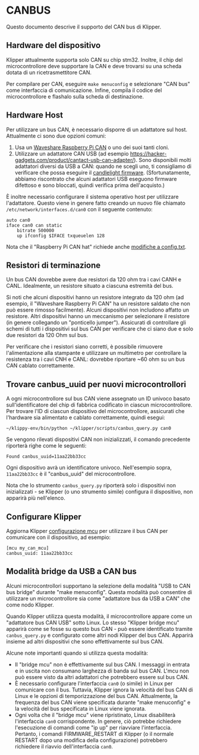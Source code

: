 # CANBUS

Questo documento descrive il supporto del CAN bus di Klipper.

## Hardware del dispositivo

Klipper attualmente supporta solo CAN su chip stm32. Inoltre, il chip del microcontrollore deve supportare la CAN e deve trovarsi su una scheda dotata di un ricetrasmettitore CAN.

Per compilare per CAN, eseguire `make menuconfig` e selezionare "CAN bus" come interfaccia di comunicazione. Infine, compila il codice del microcontrollore e flashalo sulla scheda di destinazione.

## Hardware Host

Per utilizzare un bus CAN, è necessario disporre di un adattatore sul host. Attualmente ci sono due opzioni comuni:

1. Usa un [Waveshare Raspberry Pi CAN](https://www.waveshare.com/rs485-can-hat.htm) o uno dei suoi tanti cloni.
1. Utilizzare un adattatore CAN USB (ad esempio <https://hacker-gadgets.com/product/cantact-usb-can-adapter/>). Sono disponibili molti adattatori diversi da USB a CAN: quando ne scegli uno, ti consigliamo di verificare che possa eseguire il [candlelight firmware](https://github.com/candle-usb/candleLight_fw). (Sfortunatamente, abbiamo riscontrato che alcuni adattatori USB eseguono firmware difettoso e sono bloccati, quindi verifica prima dell'acquisto.)

È inoltre necessario configurare il sistema operativo host per utilizzare l'adattatore. Questo viene in genere fatto creando un nuovo file chiamato `/etc/network/interfaces.d/can0` con il seguente contenuto:

```
auto can0
iface can0 can static
    bitrate 500000
    up ifconfig $IFACE txqueuelen 128
```

Nota che il "Raspberry Pi CAN hat" richiede anche [modifiche a config.txt](https://www.waveshare.com/wiki/RS485_CAN_HAT).

## Resistori di terminazione

Un bus CAN dovrebbe avere due resistori da 120 ohm tra i cavi CANH e CANL. Idealmente, un resistore situato a ciascuna estremità del bus.

Si noti che alcuni dispositivi hanno un resistore integrato da 120 ohm (ad esempio, il "Waveshare Raspberry Pi CAN" ha un resistore saldato che non può essere rimosso facilmente). Alcuni dispositivi non includono affatto un resistore. Altri dispositivi hanno un meccanismo per selezionare il resistore (in genere collegando un "ponticello jumper"). Assicurati di controllare gli schemi di tutti i dispositivi sul bus CAN per verificare che ci siano due e solo due resistori da 120 Ohm sul bus.

Per verificare che i resistori siano corretti, è possibile rimuovere l'alimentazione alla stampante e utilizzare un multimetro per controllare la resistenza tra i cavi CNH e CANL: dovrebbe riportare ~60 ohm su un bus CAN cablato correttamente.

## Trovare canbus_uuid per nuovi microcontrollori

A ogni microcontrollore sul bus CAN viene assegnato un ID univoco basato sull'identificatore del chip di fabbrica codificato in ciascun microcontrollore. Per trovare l'ID di ciascun dispositivo del microcontrollore, assicurati che l'hardware sia alimentato e cablato correttamente, quindi esegui:

```
~/klippy-env/bin/python ~/klipper/scripts/canbus_query.py can0
```

Se vengono rilevati dispositivi CAN non inizializzati, il comando precedente riporterà righe come le seguenti:

```
Found canbus_uuid=11aa22bb33cc
```

Ogni dispositivo avrà un identificatore univoco. Nell'esempio sopra, `11aa22bb33cc` è il "canbus_uuid" del microcontrollore.

Nota che lo strumento `canbus_query.py` riporterà solo i dispositivi non inizializzati - se Klipper (o uno strumento simile) configura il dispositivo, non apparirà più nell'elenco.

## Configurare Klipper

Aggiorna Klipper [configurazione mcu](Config_Reference.md#mcu) per utilizzare il bus CAN per comunicare con il dispositivo, ad esempio:

```
[mcu my_can_mcu]
canbus_uuid: 11aa22bb33cc
```

## Modalità bridge da USB a CAN bus

Alcuni microcontrollori supportano la selezione della modalità "USB to CAN bus bridge" durante "make menuconfig". Questa modalità può consentire di utilizzare un microcontrollore sia come "adattatore bus da USB a CAN" che come nodo Klipper.

Quando Klipper utilizza questa modalità, il microcontrollore appare come un "adattatore bus CAN USB" sotto Linux. Lo stesso "Klipper bridge mcu" apparirà come se fosse su questo bus CAN - può essere identificato tramite `canbus_query.py` e configurato come altri nodi Klipper del bus CAN. Apparirà insieme ad altri dispositivi che sono effettivamente sul bus CAN.

Alcune note importanti quando si utilizza questa modalità:

* Il "bridge mcu" non è effettivamente sul bus CAN. I messaggi in entrata e in uscita non consumano larghezza di banda sul bus CAN. L'mcu non può essere visto da altri adattatori che potrebbero essere sul bus CAN.
* È necessario configurare l'interfaccia `can0` (o simile) in Linux per comunicare con il bus. Tuttavia, Klipper ignora la velocità del bus CAN di Linux e le opzioni di temporizzazione del bus CAN. Attualmente, la frequenza del bus CAN viene specificata durante "make menuconfig" e la velocità del bus specificata in Linux viene ignorata.
* Ogni volta che il "bridge mcu" viene ripristinato, Linux disabiliterà l'interfaccia `can0` corrispondente. In genere, ciò potrebbe richiedere l'esecuzione di comandi come "ip up" per riavviare l'interfaccia. Pertanto, i comandi FIRMWARE_RESTART di Klipper (o il normale RESTART dopo una modifica della configurazione) potrebbero richiedere il riavvio dell'interfaccia `can0`.
